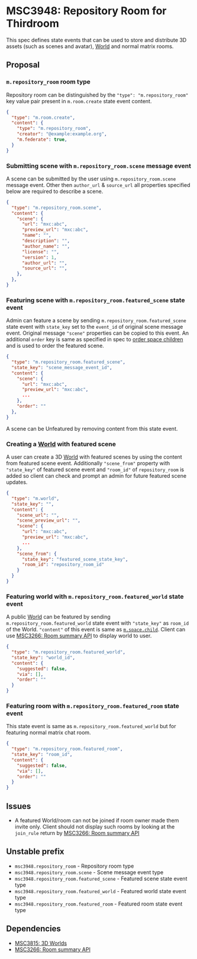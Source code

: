 # MSC3948: Repository Room for Thirdroom

This spec defines state events that can be used to store and distribute 3D assets (such as scenes
and avatar), [World](https://github.com/matrix-org/matrix-spec-proposals/pull/3815) and normal
matrix rooms.

## Proposal

### `m.repository_room` room type

Repository room can be distinguished by the `"type": "m.repository_room"` key value pair
present in `m.room.create` state event content.

```json
{
  "type": "m.room.create",
  "content": {
    "type": "m.repository_room",
    "creator": "@example:example.org",
    "m.federate": true,
  }
}
```

### Submitting scene with `m.repository_room.scene` message event

A scene can be submitted by the user using `m.repository_room.scene` message event. Other then
`author_url` & `source_url` all properties specified below are required to describe a scene.

```json
{
  "type": "m.repository_room.scene",
  "content": {
    "scene": {
      "url": "mxc:abc",
      "preview_url": "mxc:abc",
      "name": "",
      "description": "",
      "author_name": "",
      "license": "",
      "version": 1,
      "author_url": "",
      "source_url": "",
    },
  },
}
```

### Featuring scene with `m.repository_room.featured_scene` state event

Admin can feature a scene by sending `m.repository_room.featured_scene` state event with
`state_key` set to the `event_id` of original scene message event. Original message `"scene"`
properties can be copied to this event. An additional `order` key is same as specified in spec to
[order space
children](https://spec.matrix.org/v1.5/client-server-api/#ordering-of-children-within-a-space) and
is used to order the featured scene.

```json
{
  "type": "m.repository_room.featured_scene",
  "state_key": "scene_message_event_id",
  "content": {
    "scene": {
      "url": "mxc:abc",
      "preview_url": "mxc:abc",
      ...
    },
    "order": ""
  },
}
```

A scene can be Unfeatured by removing content from this state event.

### Creating a [World](https://github.com/matrix-org/matrix-spec-proposals/pull/3815) with featured scene

A user can create a 3D [World](https://github.com/matrix-org/matrix-spec-proposals/pull/3815) with
featured scenes by using the content from featured scene event. Additionally `"scene_from"` property
with `"state_key"` of featured scene event and `"room_id"` of `repository_room` is added so client
can check and prompt an admin for future featured scene updates.

```json
{
  "type": "m.world",
  "state_key": "",
  "content": {
    "scene_url": "",
    "scene_preview_url": "",
    "scene": {
      "url": "mxc:abc",
      "preview_url": "mxc:abc",
      ...
    },
    "scene_from": {
      "state_key": "featured_scene_state_key",
      "room_id": "repository_room_id"
    }
  }
}
```

### Featuring world with `m.repository_room.featured_world` state event

A public [World](https://github.com/matrix-org/matrix-spec-proposals/pull/3815) can be featured by
sending `m.repository_room.featured_world` state event with `"state_key"` as `room_id` of the
World. `"content"` of this event is same as
[`m.space.child`](https://spec.matrix.org/v1.5/client-server-api/#mspacechild). Client can use
[MSC3266: Room summary API](https://github.com/matrix-org/matrix-spec-proposals/pull/3266) to
display world to user.

```json
{
  "type": "m.repository_room.featured_world",
  "state_key": "world_id",
  "content": {
    "suggested": false,
    "via": [],
    "order": ""
  }
}
```

### Featuring room with  `m.repository_room.featured_room` state event

This state event is same as `m.repository_room.featured_world` but for featuring normal matrix
chat room.

```json
{
  "type": "m.repository_room.featured_room",
  "state_key": "room_id",
  "content": {
    "suggested": false,
    "via": [],
    "order": ""
  }
}
```

## Issues

* A featured World/room can not be joined if room owner made them invite only. Client should not
  display such rooms by looking at the `join_rule` return by [MSC3266: Room summary
  API](https://github.com/matrix-org/matrix-spec-proposals/pull/3266)

## Unstable prefix
* `msc3948.repository_room` - Repository room type
* `msc3948.repository_room.scene` - Scene message event type
* `msc3948.repository_room.featured_scene` - Featured scene state event type
* `msc3948.repository_room.featured_world` - Featured world state event type
* `msc3948.repository_room.featured_room` - Featured room state event type

## Dependencies

* [MSC3815: 3D Worlds](https://github.com/matrix-org/matrix-spec-proposals/pull/3815)
* [MSC3266: Room summary API](https://github.com/matrix-org/matrix-spec-proposals/pull/3266)
